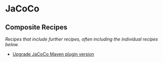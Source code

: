 # JaCoCo

## Composite Recipes

_Recipes that include further recipes, often including the individual recipes below._

* [Upgrade JaCoCo Maven plugin version](./upgradejacocomavenpluginversion.md)


